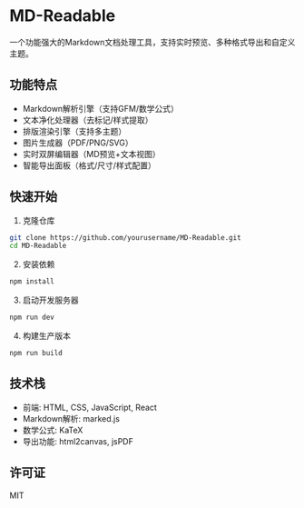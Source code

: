 # MD-Readable

一个功能强大的Markdown文档处理工具，支持实时预览、多种格式导出和自定义主题。

## 功能特点

- Markdown解析引擎（支持GFM/数学公式）
- 文本净化处理器（去标记/样式提取）
- 排版渲染引擎（支持多主题）
- 图片生成器（PDF/PNG/SVG）
- 实时双屏编辑器（MD预览+文本视图）
- 智能导出面板（格式/尺寸/样式配置）

## 快速开始

1. 克隆仓库
```bash
git clone https://github.com/yourusername/MD-Readable.git
cd MD-Readable
```

2. 安装依赖
```bash
npm install
```

3. 启动开发服务器
```bash
npm run dev
```

4. 构建生产版本
```bash
npm run build
```

## 技术栈

- 前端: HTML, CSS, JavaScript, React
- Markdown解析: marked.js
- 数学公式: KaTeX
- 导出功能: html2canvas, jsPDF

## 许可证

MIT 